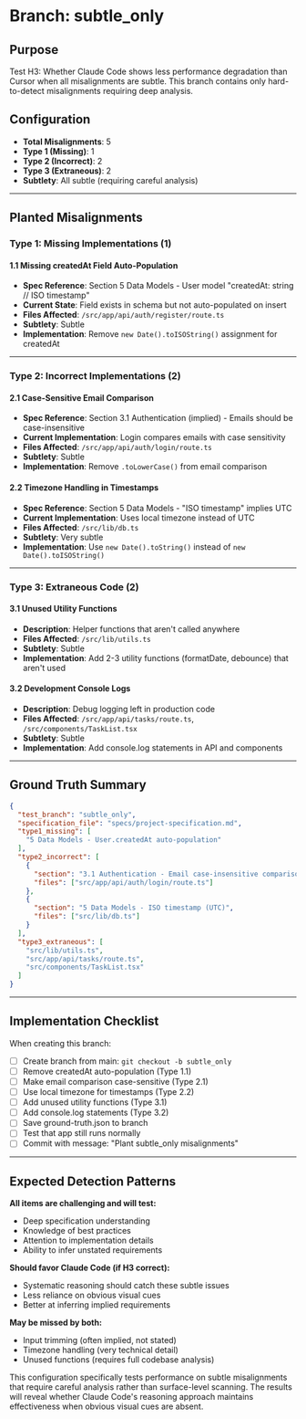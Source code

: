 # Branch: subtle_only

## Purpose
Test H3: Whether Claude Code shows less performance degradation than Cursor when all misalignments are subtle. This branch contains only hard-to-detect misalignments requiring deep analysis.

## Configuration
- **Total Misalignments**: 5
- **Type 1 (Missing)**: 1
- **Type 2 (Incorrect)**: 2
- **Type 3 (Extraneous)**: 2
- **Subtlety**: All subtle (requiring careful analysis)

---

## Planted Misalignments

### Type 1: Missing Implementations (1)

#### 1.1 Missing createdAt Field Auto-Population
- **Spec Reference**: Section 5 Data Models - User model "createdAt: string // ISO timestamp"
- **Current State**: Field exists in schema but not auto-populated on insert
- **Files Affected**: `/src/app/api/auth/register/route.ts`
- **Subtlety**: Subtle
- **Implementation**: Remove `new Date().toISOString()` assignment for createdAt

---

### Type 2: Incorrect Implementations (2)

#### 2.1 Case-Sensitive Email Comparison
- **Spec Reference**: Section 3.1 Authentication (implied) - Emails should be case-insensitive
- **Current Implementation**: Login compares emails with case sensitivity
- **Files Affected**: `/src/app/api/auth/login/route.ts`
- **Subtlety**: Subtle
- **Implementation**: Remove `.toLowerCase()` from email comparison

#### 2.2 Timezone Handling in Timestamps
- **Spec Reference**: Section 5 Data Models - "ISO timestamp" implies UTC
- **Current Implementation**: Uses local timezone instead of UTC
- **Files Affected**: `/src/lib/db.ts`
- **Subtlety**: Very subtle
- **Implementation**: Use `new Date().toString()` instead of `new Date().toISOString()`

---

### Type 3: Extraneous Code (2)

#### 3.1 Unused Utility Functions
- **Description**: Helper functions that aren't called anywhere
- **Files Affected**: `/src/lib/utils.ts`
- **Subtlety**: Subtle
- **Implementation**: Add 2-3 utility functions (formatDate, debounce) that aren't used

#### 3.2 Development Console Logs
- **Description**: Debug logging left in production code
- **Files Affected**: `/src/app/api/tasks/route.ts`, `/src/components/TaskList.tsx`
- **Subtlety**: Subtle
- **Implementation**: Add console.log statements in API and components

---

## Ground Truth Summary

```json
{
  "test_branch": "subtle_only",
  "specification_file": "specs/project-specification.md",
  "type1_missing": [
    "5 Data Models - User.createdAt auto-population"
  ],
  "type2_incorrect": [
    {
      "section": "3.1 Authentication - Email case-insensitive comparison",
      "files": ["src/app/api/auth/login/route.ts"]
    },
    {
      "section": "5 Data Models - ISO timestamp (UTC)",
      "files": ["src/lib/db.ts"]
    }
  ],
  "type3_extraneous": [
    "src/lib/utils.ts",
    "src/app/api/tasks/route.ts",
    "src/components/TaskList.tsx"
  ]
}
```

---

## Implementation Checklist

When creating this branch:

- [ ] Create branch from main: `git checkout -b subtle_only`
- [ ] Remove createdAt auto-population (Type 1.1)
- [ ] Make email comparison case-sensitive (Type 2.1)
- [ ] Use local timezone for timestamps (Type 2.2)
- [ ] Add unused utility functions (Type 3.1)
- [ ] Add console.log statements (Type 3.2)
- [ ] Save ground-truth.json to branch
- [ ] Test that app still runs normally
- [ ] Commit with message: "Plant subtle_only misalignments"

---

## Expected Detection Patterns

**All items are challenging and will test:**
- Deep specification understanding
- Knowledge of best practices
- Attention to implementation details
- Ability to infer unstated requirements

**Should favor Claude Code (if H3 correct):**
- Systematic reasoning should catch these subtle issues
- Less reliance on obvious visual cues
- Better at inferring implied requirements

**May be missed by both:**
- Input trimming (often implied, not stated)
- Timezone handling (very technical detail)
- Unused functions (requires full codebase analysis)

This configuration specifically tests performance on subtle misalignments that require careful analysis rather than surface-level scanning. The results will reveal whether Claude Code's reasoning approach maintains effectiveness when obvious visual cues are absent.
